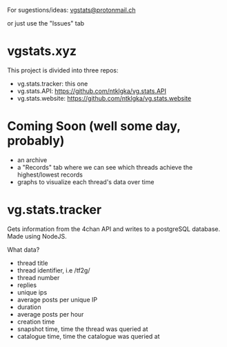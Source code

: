 For sugestions/ideas: vgstats@protonmail.ch

or just use the "Issues" tab

# vgstats.xyz

This project is divided into three repos:
* vg.stats.tracker: this one
* vg.stats.API: https://github.com/ntklgka/vg.stats.API
* vg.stats.website: https://github.com/ntklgka/vg.stats.website

# Coming Soon (well some day, probably)
* an archive
* a "Records" tab where we can see which threads achieve the highest/lowest records
* graphs to visualize each thread's data over time

# vg.stats.tracker

Gets information from the 4chan API and writes to a postgreSQL database. Made using NodeJS.

What data?

* thread title
* thread identifier, i.e /tf2g/
* thread number
* replies
* unique ips
* average posts per unique IP
* duration
* average posts per hour
* creation time
* snapshot time, time the thread was queried at
* catalogue time, time the catalogue was queried at

